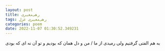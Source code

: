 ```yaml
---
layout: post
title: رهی‌معیری
tags: رهی‌معیری غزل
categories: poem
date: 2022-11-07 01:30:52.349231
---
```


به هم الفتی گرفتیم ولی رمیدی از ما / من و دل همان که بودیم و تو آن نه ای که بودی